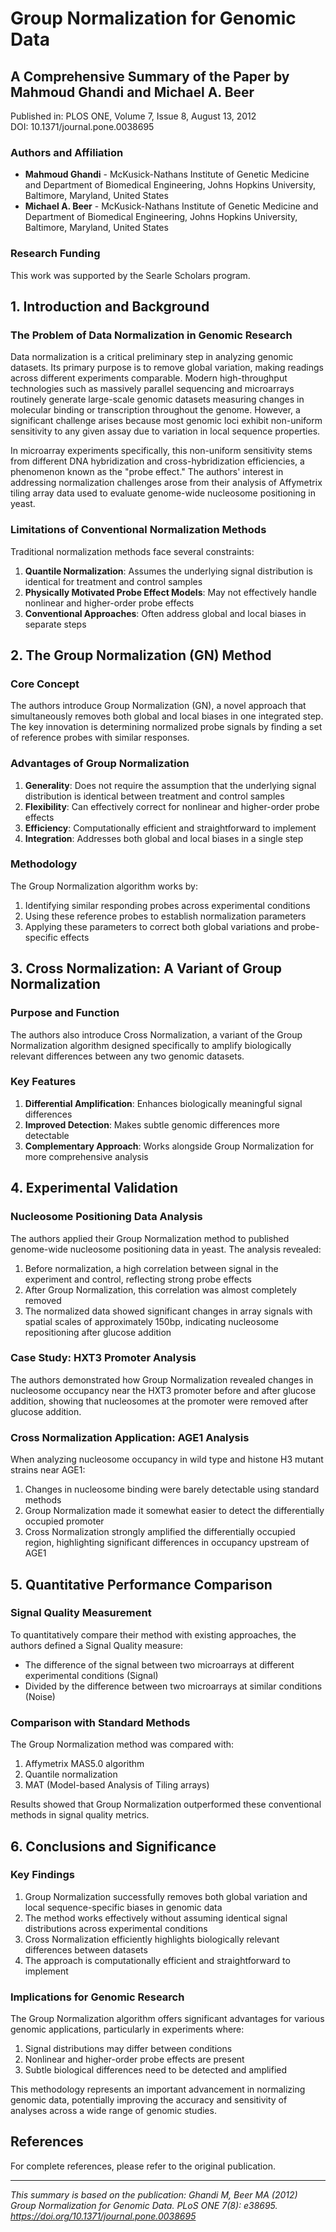# Group Normalization for Genomic Data
## A Comprehensive Summary of the Paper by Mahmoud Ghandi and Michael A. Beer

Published in: PLOS ONE, Volume 7, Issue 8, August 13, 2012  
DOI: 10.1371/journal.pone.0038695

### Authors and Affiliation
- **Mahmoud Ghandi** - McKusick-Nathans Institute of Genetic Medicine and Department of Biomedical Engineering, Johns Hopkins University, Baltimore, Maryland, United States
- **Michael A. Beer** - McKusick-Nathans Institute of Genetic Medicine and Department of Biomedical Engineering, Johns Hopkins University, Baltimore, Maryland, United States

### Research Funding
This work was supported by the Searle Scholars program.

## 1. Introduction and Background

### The Problem of Data Normalization in Genomic Research
Data normalization is a critical preliminary step in analyzing genomic datasets. Its primary purpose is to remove global variation, making readings across different experiments comparable. Modern high-throughput technologies such as massively parallel sequencing and microarrays routinely generate large-scale genomic datasets measuring changes in molecular binding or transcription throughout the genome. However, a significant challenge arises because most genomic loci exhibit non-uniform sensitivity to any given assay due to variation in local sequence properties.

In microarray experiments specifically, this non-uniform sensitivity stems from different DNA hybridization and cross-hybridization efficiencies, a phenomenon known as the "probe effect." The authors' interest in addressing normalization challenges arose from their analysis of Affymetrix tiling array data used to evaluate genome-wide nucleosome positioning in yeast.

### Limitations of Conventional Normalization Methods
Traditional normalization methods face several constraints:

1. **Quantile Normalization**: Assumes the underlying signal distribution is identical for treatment and control samples
2. **Physically Motivated Probe Effect Models**: May not effectively handle nonlinear and higher-order probe effects
3. **Conventional Approaches**: Often address global and local biases in separate steps

## 2. The Group Normalization (GN) Method

### Core Concept
The authors introduce Group Normalization (GN), a novel approach that simultaneously removes both global and local biases in one integrated step. The key innovation is determining normalized probe signals by finding a set of reference probes with similar responses.

### Advantages of Group Normalization
1. **Generality**: Does not require the assumption that the underlying signal distribution is identical between treatment and control samples
2. **Flexibility**: Can effectively correct for nonlinear and higher-order probe effects
3. **Efficiency**: Computationally efficient and straightforward to implement
4. **Integration**: Addresses both global and local biases in a single step

### Methodology
The Group Normalization algorithm works by:
1. Identifying similar responding probes across experimental conditions
2. Using these reference probes to establish normalization parameters
3. Applying these parameters to correct both global variations and probe-specific effects

## 3. Cross Normalization: A Variant of Group Normalization

### Purpose and Function
The authors also introduce Cross Normalization, a variant of the Group Normalization algorithm designed specifically to amplify biologically relevant differences between any two genomic datasets.

### Key Features
1. **Differential Amplification**: Enhances biologically meaningful signal differences
2. **Improved Detection**: Makes subtle genomic differences more detectable
3. **Complementary Approach**: Works alongside Group Normalization for more comprehensive analysis

## 4. Experimental Validation

### Nucleosome Positioning Data Analysis
The authors applied their Group Normalization method to published genome-wide nucleosome positioning data in yeast. The analysis revealed:

1. Before normalization, a high correlation between signal in the experiment and control, reflecting strong probe effects
2. After Group Normalization, this correlation was almost completely removed
3. The normalized data showed significant changes in array signals with spatial scales of approximately 150bp, indicating nucleosome repositioning after glucose addition

### Case Study: HXT3 Promoter Analysis
The authors demonstrated how Group Normalization revealed changes in nucleosome occupancy near the HXT3 promoter before and after glucose addition, showing that nucleosomes at the promoter were removed after glucose addition.

### Cross Normalization Application: AGE1 Analysis
When analyzing nucleosome occupancy in wild type and histone H3 mutant strains near AGE1:
1. Changes in nucleosome binding were barely detectable using standard methods
2. Group Normalization made it somewhat easier to detect the differentially occupied promoter
3. Cross Normalization strongly amplified the differentially occupied region, highlighting significant differences in occupancy upstream of AGE1

## 5. Quantitative Performance Comparison

### Signal Quality Measurement
To quantitatively compare their method with existing approaches, the authors defined a Signal Quality measure:
- The difference of the signal between two microarrays at different experimental conditions (Signal)
- Divided by the difference between two microarrays at similar conditions (Noise)

### Comparison with Standard Methods
The Group Normalization method was compared with:
1. Affymetrix MAS5.0 algorithm
2. Quantile normalization
3. MAT (Model-based Analysis of Tiling arrays)

Results showed that Group Normalization outperformed these conventional methods in signal quality metrics.

## 6. Conclusions and Significance

### Key Findings
1. Group Normalization successfully removes both global variation and local sequence-specific biases in genomic data
2. The method works effectively without assuming identical signal distributions across experimental conditions
3. Cross Normalization efficiently highlights biologically relevant differences between datasets
4. The approach is computationally efficient and straightforward to implement

### Implications for Genomic Research
The Group Normalization algorithm offers significant advantages for various genomic applications, particularly in experiments where:
1. Signal distributions may differ between conditions
2. Nonlinear and higher-order probe effects are present
3. Subtle biological differences need to be detected and amplified

This methodology represents an important advancement in normalizing genomic data, potentially improving the accuracy and sensitivity of analyses across a wide range of genomic studies.

## References
For complete references, please refer to the original publication.

---

*This summary is based on the publication: Ghandi M, Beer MA (2012) Group Normalization for Genomic Data. PLoS ONE 7(8): e38695. https://doi.org/10.1371/journal.pone.0038695*